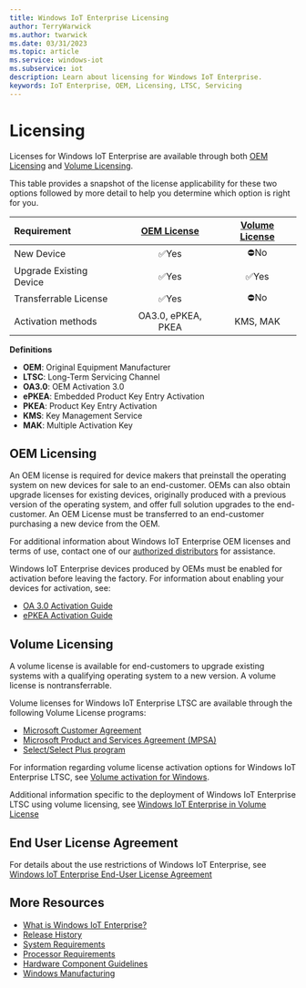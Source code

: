 ```yaml
---
title: Windows IoT Enterprise Licensing
author: TerryWarwick
ms.author: twarwick
ms.date: 03/31/2023
ms.topic: article
ms.service: windows-iot
ms.subservice: iot
description: Learn about licensing for Windows IoT Enterprise.
keywords: IoT Enterprise, OEM, Licensing, LTSC, Servicing
---
```


# Licensing

Licenses for Windows IoT Enterprise are available through both [OEM Licensing](#oem-licensing) and [Volume Licensing](#volume-licensing).  

This table provides a snapshot of the license applicability for these two options followed by more detail to help you determine which option is right for you.

| Requirement   | [OEM License](#oem-licensing) | [Volume License](#volume-licensing) |
|:--------------|:-----------:|:--------------:|
| New Device                |✅Yes|⛔No|
| Upgrade Existing Device   |✅Yes|✅Yes|
| Transferrable License     |✅Yes|⛔No|
| Activation methods        | OA3.0, ePKEA, PKEA | KMS, MAK |

**Definitions**  

- **OEM**: Original Equipment Manufacturer
- **LTSC**: Long-Term Servicing Channel
- **OA3.0**: OEM Activation 3.0
- **ePKEA**: Embedded Product Key Entry Activation
- **PKEA**: Product Key Entry Activation
- **KMS**: Key Management Service
- **MAK**: Multiple Activation Key

## OEM Licensing

An OEM license is required for device makers that preinstall the operating system on new devices for sale to an end-customer. OEMs can also obtain upgrade licenses for existing devices, originally produced with a previous version of the operating system, and offer full solution upgrades to the end-customer. An OEM License must be transferred to an end-customer purchasing a new device from the OEM.

For additional information about Windows IoT Enterprise OEM licenses and terms of use, contact one of our [authorized distributors](../windows-iot-distributors.md) for assistance.

Windows IoT Enterprise devices produced by OEMs must be enabled for activation before leaving the factory. For information about enabling your devices for activation, see:
    
- [OA 3.0 Activation Guide](/windows-hardware/manufacture/desktop/oem-activation-3)
- [ePKEA Activation Guide](activation-guide.md)

## Volume Licensing

A volume license is available for end-customers to upgrade existing systems with a qualifying operating system to a new version.  A volume license is nontransferrable.

Volume licenses for Windows IoT Enterprise LTSC are available through the following Volume License programs:

- [Microsoft Customer Agreement](https://www.microsoft.com/licensing/terms/productoffering/WindowsDesktopOperatingSystem/MCA)
- [Microsoft Product and Services Agreement (MPSA)](https://www.microsoft.com/licensing/terms/productoffering/WindowsDesktopOperatingSystem/MPSA)
- [Select/Select Plus program](https://www.microsoft.com/licensing/terms/productoffering/WindowsDesktopOperatingSystem/SS)

For information regarding volume license activation options for Windows IoT Enterprise LTSC, see [Volume activation for Windows](/windows/deployment/volume-activation/volume-activation-windows).

Additional information specific to the deployment of Windows IoT Enterprise LTSC using volume licensing, see [Windows IoT Enterprise in Volume License](../Deployment/Volume-License.md)

## End User License Agreement

For details about the use restrictions of Windows IoT Enterprise, see [Windows IoT Enterprise End-User License Agreement](../EULA/End-User-License-Agreement.md)

## More Resources

- [What is Windows IoT Enterprise?](../Overview.md)
- [Release History](../whats-new/Release-History.md)
- [System Requirements](../Hardware/System_Requirements.md)
- [Processor Requirements](../Hardware/Processor_Requirements.md)
- [Hardware Component Guidelines](/windows-hardware/design/component-guidelines/components)
- [Windows Manufacturing](/windows-hardware/manufacture/desktop)
